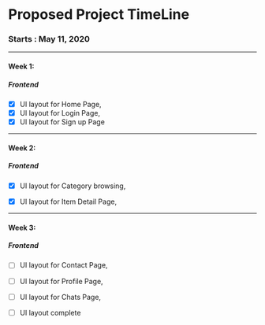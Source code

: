 # Proposed Project TimeLine

### Starts : May 11, 2020
****
#### Week 1: 
##### Frontend
- [x] UI layout for Home Page,
- [x] UI layout for Login Page,
- [x] UI layout for Sign up Page

****

#### Week 2:
##### Frontend
- [x] UI layout for Category browsing,
- [x] UI layout for Item Detail Page,


****

#### Week 3:
##### Frontend
- [ ] UI layout for Contact Page,
- [ ] UI layout for Profile Page,
- [ ] UI layout for Chats Page,
- [ ] UI layout complete

